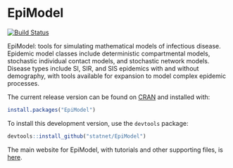 EpiModel
===============

[![Build Status](https://magnum.travis-ci.com/statnet/EpiModel.svg?token=1GZDAJwjpScAxYMF1mqm)](https://magnum.travis-ci.com/statnet/EpiModel)

EpiModel: tools for simulating mathematical models of infectious disease. Epidemic model classes include deterministic compartmental models, stochastic individual contact models, and stochastic network models. Disease types include SI, SIR, and SIS epidemics with and without demography, with tools available for expansion to model complex epidemic processes.

The current release version can be found on [CRAN](http://cran.r-project.org/web/packages/EpiModel/index.html) and installed with:
```r
install.packages("EpiModel")
```

To install this development version, use the `devtools` package:
```r
devtools::install_github("statnet/EpiModel")
```

The main website for EpiModel, with tutorials and other supporting files, is [here](http://statnet.github.io/EpiModel/).
